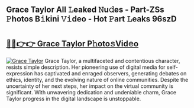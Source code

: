 ## Grace Taylor All 𝙻eaked 𝙽u𝚍es - Part-ZSs 𝙿hotos B𝚒kini 𝚅𝚒deo - Hot 𝙿art 𝙻eaks 96szD

# <h2><a href="http://ld4y1l.urlbe.top/?page=Grace+Taylor">🔗🔗👉👉 Grace Taylor P𝚑oto𝚜Vid𝚎o</a></h2>

[![Grace Taylor](https://i.imgur.com/eBuTRDB.gif)](http://ld4y1l.urlbe.top/?page=Grace+Taylor)
Grace Taylor, a multifaceted and contentious character, resists simple description. Her pioneering use of digital media for self-expression has captivated and enraged observers, generating debates on ethics, identity, and the evolving nature of online communities. Despite the uncertainty of her next steps, her impact on the virtual community is significant. With unwavering dedication and undeniable charm, Grace Taylor progress in the digital landscape is unstoppable.
